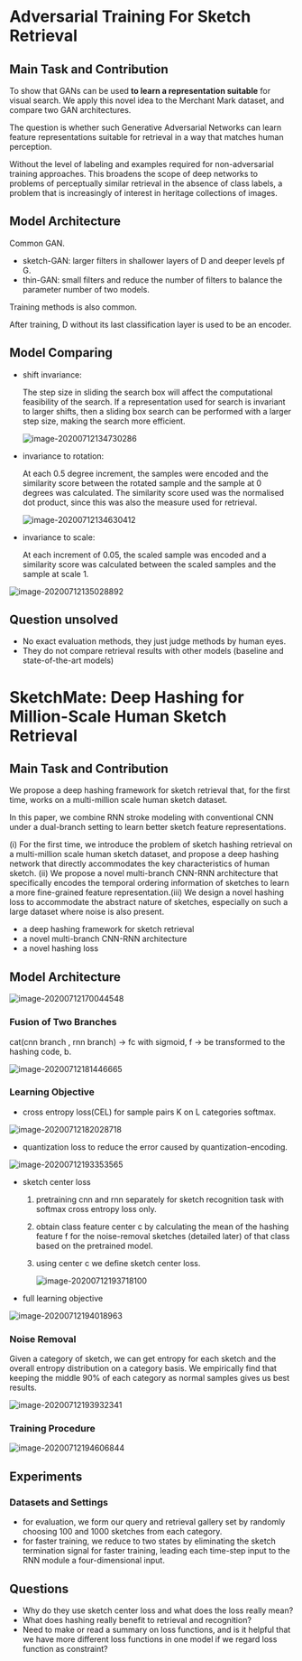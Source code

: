 # Adversarial Training For Sketch Retrieval

## Main Task and Contribution

To show that GANs can be used **to learn a representation suitable** for visual search. We apply this  novel idea to the Merchant Mark dataset, and compare two GAN architectures.

The question is whether such Generative Adversarial Networks can learn feature representations suitable for retrieval in a way that matches human perception.

Without the level of labeling and examples required for non-adversarial training approaches. This broadens the scope of deep networks to problems of perceptually similar retrieval in the absence of class labels, a problem that is increasingly of interest in heritage collections of images.

## Model Architecture

Common GAN. 

- sketch-GAN: larger filters in shallower layers of D and deeper levels pf G.
- thin-GAN: small filters and reduce the number of filters to balance the parameter number of two models.

Training methods is also common.

After training, D without its last classification layer is used to be an encoder.

## Model Comparing

- shift invariance: 

  The step size in sliding the search box will affect the computational feasibility of the search. If a representation used for search is invariant to larger shifts, then a sliding box search can be performed with a larger step size, making the search more efficient.

  ![image-20200712134730286](/home/bf/.config/Typora/typora-user-images/image-20200712134730286.png)

- invariance to rotation:

  At each 0.5 degree increment, the samples were encoded and the similarity score between the rotated sample and the sample at 0 degrees was calculated. The similarity score used was the normalised dot product, since this was also the measure used for retrieval.

  ![image-20200712134630412](/home/bf/.config/Typora/typora-user-images/image-20200712134630412.png)

- invariance to scale:

  At each increment of 0.05, the scaled sample was encoded and a similarity score was calculated between the scaled samples and the sample at scale 1. 

![image-20200712135028892](/home/bf/.config/Typora/typora-user-images/image-20200712135028892.png)

## Question unsolved

- No exact evaluation methods, they just judge methods by human eyes.
- They do not compare retrieval results with other models (baseline and state-of-the-art models)

# SketchMate: Deep Hashing for Million-Scale Human Sketch Retrieval

## Main Task and Contribution

We propose a deep hashing framework for sketch retrieval that, for the first time, works on a multi-million scale human sketch dataset.

In this paper, we combine RNN stroke modeling with conventional CNN under a dual-branch setting to learn better sketch feature representations. 

 (i) For the first time, we introduce the problem of sketch hashing retrieval on a multi-million scale human sketch dataset, and propose a deep hashing network that directly accommodates the key characteristics of human sketch.  (ii) We propose a novel multi-branch CNN-RNN architecture that specifically encodes the temporal ordering information of sketches to learn a more fine-grained feature representation.(iii) We design a novel hashing loss to accommodate the abstract nature of
sketches, especially on such a large dataset where noise is also present.

- a deep hashing framework for sketch retrieval 
- a novel multi-branch CNN-RNN architecture
- a novel hashing loss

## Model Architecture

![image-20200712170044548](/home/bf/.config/Typora/typora-user-images/image-20200712170044548.png)

### Fusion of Two Branches

cat(cnn branch , rnn branch) -> fc with sigmoid, f -> be transformed to the hashing code, b.

![image-20200712181446665](/home/bf/.config/Typora/typora-user-images/image-20200712181446665.png)

### Learning Objective

- cross entropy loss(CEL) for sample pairs K on L categories softmax.

![image-20200712182028718](/home/bf/.config/Typora/typora-user-images/image-20200712182028718.png)

- quantization loss to reduce the error caused by quantization-encoding.

![image-20200712193353565](/home/bf/.config/Typora/typora-user-images/image-20200712193353565.png)

- sketch center loss

  1. pretraining cnn and rnn separately for sketch recognition task with softmax cross entropy loss only.

  2. obtain class feature center c by calculating the mean of the hashing feature f for the noise-removal sketches (detailed later) of that class based on the pretrained model. 

  3. using center c we define sketch center loss.

     ![image-20200712193718100](/home/bf/.config/Typora/typora-user-images/image-20200712193718100.png)

- full learning objective

![image-20200712194018963](/home/bf/.config/Typora/typora-user-images/image-20200712194018963.png)

### Noise Removal

Given a category of sketch, we can get entropy for each sketch and the overall entropy distribution on a category basis. We empirically find that keeping the middle 90% of each category as normal samples gives us best results.

![image-20200712193932341](/home/bf/.config/Typora/typora-user-images/image-20200712193932341.png)

### Training Procedure

![image-20200712194606844](/home/bf/.config/Typora/typora-user-images/image-20200712194606844.png)

## Experiments

### Datasets and Settings

- for evaluation,  we form our query and retrieval gallery set by randomly choosing 100 and 1000 sketches from each category. 
- for faster training, we reduce to two states by eliminating the sketch termination signal for faster training, leading each time-step input to the RNN module a four-dimensional input.

## Questions

- Why do they use sketch center loss and what does the loss really mean?
- What does hashing really benefit to retrieval and recognition?
- Need to make or read a summary on loss functions, and is it helpful that we have more different loss functions in one model if we regard loss function as constraint?